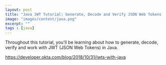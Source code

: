 ```yaml
---
layout: post
title: "Java JWT Tutorial: Generate, Decode and Verify JSON Web Tokens Example"
image: "images/content/java.png"
excerpt: "" 
tags : [java]
---
```


Throughout this tutorial, you'll be learning about how to generate, decode, verify and work with JWT (JSON Web Tokens) in Java.

https://developer.okta.com/blog/2018/10/31/jwts-with-java 